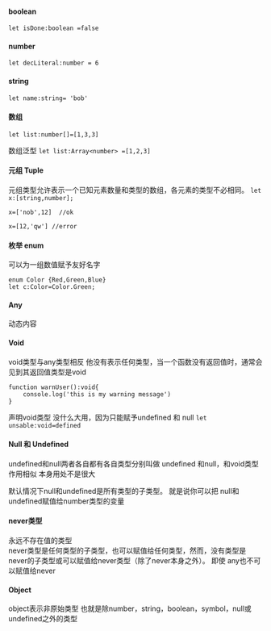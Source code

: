 #### boolean

`let isDone:boolean =false`

#### number

`let decLiteral:number = 6`

#### string

`let name:string= 'bob'`

#### 数组

`let list:number[]=[1,3,3]`

数组泛型
`let list:Array<number> =[1,2,3]`

#### 元组 Tuple

元组类型允许表示一个已知元素数量和类型的数组，各元素的类型不必相同。
`let x:[string,number];`

`x=['nob',12]  //ok`

`x=[12,'qw'] //error`

#### 枚举 enum
可以为一组数值赋予友好名字
```
enum Color {Red,Green,Blue}
let c:Color=Color.Green;
```
#### Any
动态内容

#### Void
void类型与any类型相反   他没有表示任何类型，当一个函数没有返回值时，通常会见到其返回值类型是void

```
function warnUser():void{
    console.log('this is my warning message')
}
```
声明void类型 没什么大用，因为只能赋予undefined 和 null
`let unsable:void=defined`

#### Null 和 Undefined 

undefined和null两者各自都有各自类型分别叫做 undefined 和null，和void类型作用相似 本身用处不是很大

默认情况下null和undefined是所有类型的子类型。 就是说你可以把 null和undefined赋值给number类型的变量

#### never类型

永远不存在值的类型  
never类型是任何类型的子类型，也可以赋值给任何类型，然而，没有类型是never的子类型或可以赋值给never类型（除了never本身之外）。 即使 any也不可以赋值给never

#### Object
object表示非原始类型 也就是除number，string，boolean，symbol，null或undefined之外的类型